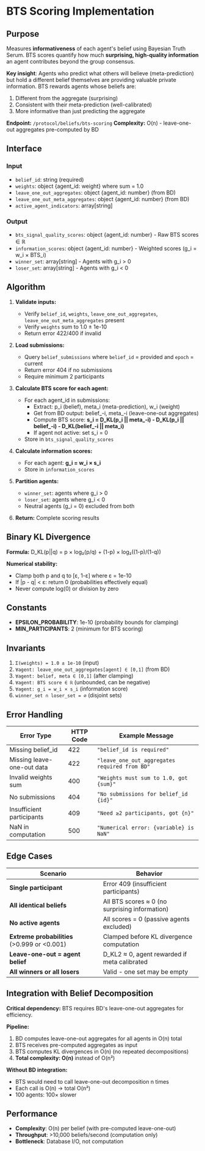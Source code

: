 # BTS Scoring Implementation

## Purpose

Measures **informativeness** of each agent's belief using Bayesian Truth Serum. BTS scores quantify how much **surprising, high-quality information** an agent contributes beyond the group consensus.

**Key insight**: Agents who predict what others will believe (meta-prediction) but hold a different belief themselves are providing valuable private information. BTS rewards agents whose beliefs are:
1. Different from the aggregate (surprising)
2. Consistent with their meta-prediction (well-calibrated)
3. More informative than just predicting the aggregate

**Endpoint:** `/protocol/beliefs/bts-scoring`
**Complexity:** O(n) - leave-one-out aggregates pre-computed by BD

## Interface

### Input
- `belief_id`: string (required)
- `weights`: object {agent_id: weight} where sum = 1.0
- `leave_one_out_aggregates`: object {agent_id: number} (from BD)
- `leave_one_out_meta_aggregates`: object {agent_id: number} (from BD)
- `active_agent_indicators`: array[string]

### Output
- `bts_signal_quality_scores`: object {agent_id: number} - Raw BTS scores ∈ ℝ
- `information_scores`: object {agent_id: number} - Weighted scores (g_i = w_i × BTS_i)
- `winner_set`: array[string] - Agents with g_i > 0
- `loser_set`: array[string] - Agents with g_i < 0

## Algorithm

1. **Validate inputs:**
   - Verify `belief_id`, `weights`, `leave_one_out_aggregates`, `leave_one_out_meta_aggregates` present
   - Verify `weights` sum to 1.0 ± 1e-10
   - Return error 422/400 if invalid

2. **Load submissions:**
   - Query `belief_submissions` where `belief_id` = provided and `epoch` = current
   - Return error 404 if no submissions
   - Require minimum 2 participants

3. **Calculate BTS score for each agent:**
   - For each agent_id in submissions:
     - Extract: p_i (belief), meta_i (meta-prediction), w_i (weight)
     - Get from BD output: belief_-i, meta_-i (leave-one-out aggregates)
     - Compute BTS score: **s_i = D_KL(p_i || meta_-i) - D_KL(p_i || belief_-i) - D_KL(belief_-i || meta_i)**
     - If agent not active: set s_i = 0
   - Store in `bts_signal_quality_scores`

4. **Calculate information scores:**
   - For each agent: **g_i = w_i × s_i**
   - Store in `information_scores`

5. **Partition agents:**
   - `winner_set`: agents where g_i > 0
   - `loser_set`: agents where g_i < 0
   - Neutral agents (g_i = 0) excluded from both

6. **Return:** Complete scoring results

## Binary KL Divergence

**Formula:** D_KL(p||q) = p × log₂(p/q) + (1-p) × log₂((1-p)/(1-q))

**Numerical stability:**
- Clamp both p and q to [ε, 1-ε] where ε = 1e-10
- If |p - q| < ε: return 0 (probabilities effectively equal)
- Never compute log(0) or division by zero

## Constants

- **EPSILON_PROBABILITY**: 1e-10 (probability bounds for clamping)
- **MIN_PARTICIPANTS**: 2 (minimum for BTS scoring)

## Invariants

1. `Σ(weights) = 1.0 ± 1e-10` (input)
2. `∀agent: leave_one_out_aggregates[agent] ∈ [0,1]` (from BD)
3. `∀agent: belief, meta ∈ [0,1]` (after clamping)
4. `∀agent: BTS score ∈ ℝ` (unbounded, can be negative)
5. `∀agent: g_i = w_i × s_i` (information score)
6. `winner_set ∩ loser_set = ∅` (disjoint sets)

## Error Handling

| Error Type | HTTP Code | Example Message |
|------------|-----------|-----------------|
| Missing belief_id | 422 | `"belief_id is required"` |
| Missing leave-one-out data | 422 | `"leave_one_out_aggregates required from BD"` |
| Invalid weights sum | 400 | `"Weights must sum to 1.0, got {sum}"` |
| No submissions | 404 | `"No submissions for belief_id {id}"` |
| Insufficient participants | 409 | `"Need ≥2 participants, got {n}"` |
| NaN in computation | 500 | `"Numerical error: {variable} is NaN"` |

## Edge Cases

| Scenario | Behavior |
|----------|----------|
| **Single participant** | Error 409 (insufficient participants) |
| **All identical beliefs** | All BTS scores ≈ 0 (no surprising information) |
| **No active agents** | All scores = 0 (passive agents excluded) |
| **Extreme probabilities** (>0.999 or <0.001) | Clamped before KL divergence computation |
| **Leave-one-out = agent belief** | D_KL2 ≈ 0, agent rewarded if meta calibrated |
| **All winners or all losers** | Valid - one set may be empty |

## Integration with Belief Decomposition

**Critical dependency:** BTS requires BD's leave-one-out aggregates for efficiency.

**Pipeline:**
1. BD computes leave-one-out aggregates for all agents in O(n) total
2. BTS receives pre-computed aggregates as input
3. BTS computes KL divergences in O(n) (no repeated decompositions)
4. **Total complexity: O(n)** instead of O(n²)

**Without BD integration:**
- BTS would need to call leave-one-out decomposition n times
- Each call is O(n) → total O(n²)
- 100 agents: 100× slower

## Performance

- **Complexity**: O(n) per belief (with pre-computed leave-one-out)
- **Throughput**: >10,000 beliefs/second (computation only)
- **Bottleneck**: Database I/O, not computation